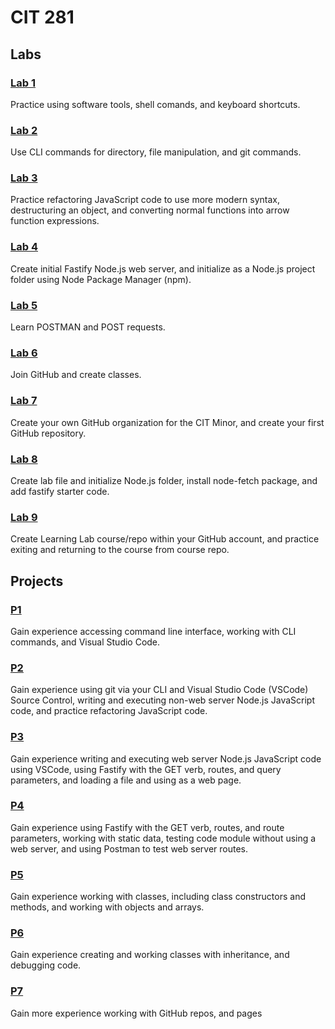 # CIT 281

## Labs 

### [Lab 1](https://adeere6.github.io/CIT281-lab1/)
Practice using software tools, shell comands, and keyboard shortcuts. 

### [Lab 2](https://adeere6.github.io/CIT281-lab2/)
Use CLI commands for directory, file manipulation, and git commands. 

### [Lab 3](https://adeere6.github.io/CIT281-lab3/)
Practice refactoring JavaScript code to use more modern syntax, destructuring an object, and converting normal functions into arrow function expressions.

### [Lab 4](https://adeere6.github.io/CIT281-lab4/)
Create initial Fastify Node.js web server, and initialize as a Node.js project folder using Node Package Manager (npm).

### [Lab 5](https://adeere6.github.io/CIT281-lab5/)
Learn POSTMAN and POST requests.

### [Lab 6](https://adeere6.github.io/CIT281-lab6/)
Join GitHub and create classes.

### [Lab 7](https://adeere6.github.io/CIT281-lab7/)
Create your own GitHub organization for the CIT Minor, and create your first GitHub repository.

### [Lab 8](https://adeere6.github.io/CIT281-lab8/)
Create lab file and initialize Node.js folder, install node-fetch package, and add fastify starter code.

### [Lab 9](https://adeere6.github.io/CIT281-lab9/)
Create Learning Lab course/repo within your GitHub account, and practice exiting and returning to the course from course repo.
 
## Projects 
### [P1](https://adeere6.github.io/CIT281-p1/)
Gain experience accessing command line interface, working with CLI commands, and Visual Studio Code.

### [P2](https://adeere6.github.io/CIT281-p2/)
Gain experience using git via your CLI and Visual Studio Code (VSCode) Source Control, writing and executing non-web server Node.js JavaScript code, and practice refactoring JavaScript code.

### [P3](https://adeere6.github.io/CIT281-p3/)
Gain experience writing and executing web server Node.js JavaScript code using VSCode, using Fastify with the GET verb, routes, and query parameters, and loading a file and using as a web page.

### [P4](https://adeere6.github.io/CIT281-p4/)
Gain experience using Fastify with the GET verb, routes, and route parameters, working with static data, testing code module without using a web server, and using Postman to test web server routes.

### [P5](https://adeere6.github.io/CIT281-p5/)
Gain experience working with classes, including class constructors and methods, and working with objects and arrays. 

### [P6](https://adeere6.github.io/CIT281-p6/)
Gain experience creating and working classes with inheritance, and debugging code. 

### [P7](https://adeere6.github.io/CIT281-p7/)
Gain more experience working with GitHub repos, and pages


